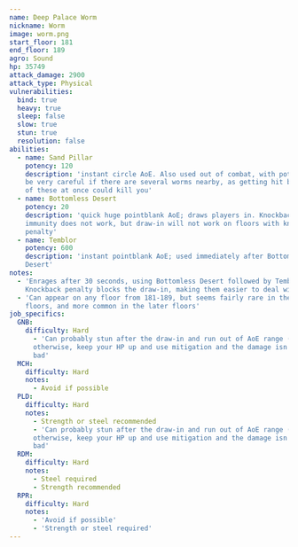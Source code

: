 ```yaml
---
name: Deep Palace Worm
nickname: Worm
image: worm.png
start_floor: 181
end_floor: 189
agro: Sound
hp: 35749
attack_damage: 2900
attack_type: Physical
vulnerabilities:
  bind: true
  heavy: true
  sleep: false
  slow: true
  stun: true
  resolution: false
abilities:
  - name: Sand Pillar
    potency: 120
    description: 'instant circle AoE. Also used out of combat, with potency 75;
    be very careful if there are several worms nearby, as getting hit by a few
    of these at once could kill you'
  - name: Bottomless Desert
    potency: 20
    description: 'quick huge pointblank AoE; draws players in. Knockback
    immunity does not work, but draw-in will not work on floors with knockback
    penalty'
  - name: Temblor
    potency: 600
    description: 'instant pointblank AoE; used immediately after Bottomless
    Desert'
notes:
  - 'Enrages after 30 seconds, using Bottomless Desert followed by Temblor.
    Knockback penalty blocks the draw-in, making them easier to deal with'
  - 'Can appear on any floor from 181-189, but seems fairly rare in the earlier
    floors, and more common in the later floors'
job_specifics:
  GNB:
    difficulty: Hard
      - 'Can probably stun after the draw-in and run out of AoE range (?);
      otherwise, keep your HP up and use mitigation and the damage isn''t too
      bad'
  MCH:
    difficulty: Hard
    notes:
      - Avoid if possible
  PLD:
    difficulty: Hard
    notes:
      - Strength or steel recommended
      - 'Can probably stun after the draw-in and run out of AoE range (?);
      otherwise, keep your HP up and use mitigation and the damage isn''t too
      bad'
  RDM:
    difficulty: Hard
    notes:
      - Steel required
      - Strength recommended
  RPR:
    difficulty: Hard
    notes:
      - 'Avoid if possible'
      - 'Strength or steel required'
---
```

